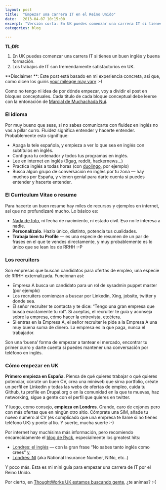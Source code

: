 ```yaml
---
layout: post
title:  "Empezar una carrera IT en el Reino Unido"
date:   2013-04-07 10:15:00
excerpt: "Versión corta: En UK puedes comenzar una carrera IT si tienes un buen inglés y buena formación y 2) Los trabajos de IT son"
categories: blog

---
```


**TL;DR:**

1. En UK puedes comenzar una carrera IT si tienes un buen inglés y buena formación.
2. Los trabajos de IT son tremendamente satisfactorios en UK.

**Disclaimer **: Este post está basado en mi experiencia concreta, así que, como dicen los guiris [your mileage may vary](http://en.wiktionary.org/wiki/your_mileage_may_vary) :-)

Como no tengo ni idea de por dónde empezar, voy a dividir el post en bloques conceptuales. Cada título de cada bloque conceptual debe leerse con la entonación de [Marcial de Muchachada Nuí](http://www.youtube.com/watch?v=riYs74kGqFU).

 

### El idioma

Por muy bueno que seas, si no sabes comunicarte con fluidez en inglés no vas a pillar curro. Fluidez significa entender y hacerte entender. Probablemente esto signifique:

* Apaga la tele española, y empieza a ver lo que sea en inglés con subtítulos en inglés. 
* Configura tu ordenador y todos tus programas en inglés.
* Lee en internet en inglés (9gag, reddit, hackernews…)
* Practica inglés a todas horas (con [duolingo](http://bit.ly/14Pzc9C), por ejemplo)
* Busca algún grupo de conversación en inglés por tu zona — hay muchos por España, y vienen genial para darte cuenta si puedes entender y hacerte entender.
 

### El Currículum Vitae o resume

Para hacerte un buen resume hay miles de recursos y ejemplos en internet, así que no profundizaré mucho. Lo básico es:

* [Nada de foto](http://bit.ly/14Pryfm), ni fecha de nacimiento, ni estado civil. Eso no le interesa a nadie.
* **Personalízalo**. Hazlo único, distinto, potencia tus cualidades.
* **Trabaja bien tu Profile** — es una especie de resumen de un par de frases en el que te vendes directamente, y muy probablemente es lo único que se lean los de RRHH :-P
 

### Los recruiters

Son empresas que buscan candidatos para ofertas de empleo, una especie de RRHH externalizada. Funcionan así:

* Empresa A busca un candidato para un rol de sysadmin puppet master (por ejemplo) 
* Los recruiters comienzan a buscar por Linkedin, Xing, jobsite, twitter y donde sea.
* El señor recruiter te contacta y te dice: “Tengo una gran empresa que busca exactamente tu rol". Si aceptas, el recruiter te guía y aconseja sobre la empresa, cómo hacer la entrevista, etcétera.
* Si entras en la Empresa A, el señor recruiter le pide a la Empresa A una muy buena suma de dinero. La empresa es la que paga, nunca el trabajador.

Son una ‘buena’ forma de empezar a tantear el mercado, encontrar tu primer curro y darte cuenta si puedes mantener una conversación por teléfono en inglés.

 
### Cómo empezar en UK

**Primero empieza en España**. Piensa de qué quieres trabajar o qué quieres potenciar, cúrrate un buen CV, crea una miniweb que sirva portfolio, créate un perfil en Linkedin y todas las webs de ofertas de empleo, cuida tu Github, tu profile en Drupal.org o en la comunidad en la que te muevas, haz networking, sigue a gente con el perfil que quieres en twitter.

Y luego, como consejo, **empieza en Londres**. Grande, caro de cojones pero con más ofertas que en ningún otro sitio. Cómprate una SIM, añade tu nuevo número al CV (es complicado que una empresa te llame si no tienes teléfono UK) y ponte al lío. Y suerte, mucha suerte :-)

Por internet hay muchísima más información, pero recomiendo encarecidamente el [blog de Ryck](http://bit.ly/16FEjG3), especialmente los greatest hits:

* [Londres: el inglés](http://bit.ly/14PyU2q) — con la gran frase “No sabes tanto inglés como crees" y,
* [Londres: NI](http://bit.ly/14PyYzo) (aka National Insurance Number, NINo, etc..)
 

Y poco más. Esta es mi mini guía para empezar una carrera de IT por el Reino Unido.

Por cierto, en [ThoughtWorks UK estamos buscando gente](http://bit.ly/1aNV7j4), ¿te animas? :-)